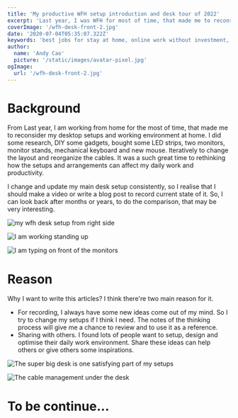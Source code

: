 ```yaml
---
title: 'My productive WFH setup introduction and desk tour of 2022'
excerpt: 'Last year, I was WFH for most of time, that made me to reconsider my desktop setups and working environment at home. I did some research, DIY some gadgets, bought some LED strips, two monitors, monitor stands, mechanical keyboard and new mouse. Iteratively to change the layout and reorganize the cables. It was a such great time to rethinking how the setups and arrangements can affect my daily work and productivity.'
coverImage: '/wfh-desk-front-2.jpg'
date: '2020-07-04T05:35:07.322Z'
keywords: 'best jobs for stay at home, online work without investment, best side jobs from home, l shaped desk gaming setup, 桌面佈置, 桌面整理, 房間佈置, 桌面改造, 極簡主義房間, 極簡主義, 極簡辦公桌, 極簡書桌, 書桌, 書桌收納, 書桌設計, 桌面搭建, 遠端工作, WFH, 設計接案, 在家工作, 斜槓青年, ,屏幕挂灯, minimalism, 室內設計, desk tour書桌, 桌子收納, 收納, 整理房間, 整理, SONOS ONE, SONOS PLAY 5, DIY, PS5, 整新機, keychron k7, 科技宅, 電腦桌, 美化桌面,桌面改造, desktop setup tour, desk tour, desk tour 2022, 極簡書桌, desk makeover, minimalist desk, 房間佈置, 美化桌面, desk makeover 2022, desk organization, desk setup, desk tour, cable management, desk setup tour, dream desk setup, room tour, home office setup, home office tour, desk tour aesthetic, desk tour 2022, desk makeover muji, home office desk setup, home office design, organize desktop, 桌面整理, 桌面整理收納, 桌面美学'
author:
  name: 'Andy Cao'
  picture: '/static/images/avatar-pixel.jpg'
ogImage:
  url: '/wfh-desk-front-2.jpg'
---
```


# Background

From Last year, I am working from home for the most of time, that made me to reconsider my desktop setups and working environment at home. I did some research, DIY some gadgets, bought some LED strips, two monitors, monitor stands, mechanical keyboard and new mouse. Iteratively to change the layout and reorganize the cables. It was a such great time to rethinking how the setups and arrangements can affect my daily work and productivity.

I change and update my main desk setup consistently, so I realise that I should make a video or write a blog post to record current state of it. So, I can look back after months or years, to do the comparison, that may be very interesting.

![my wfh desk setup from right side](/wfh-desk-far-view-setups-night-side-1.jpg)

![I am working standing up](/wfh-desk-i-am-standing-working-1.jpg)

![I am typing on front of the monitors](/wfh-desk-i-am-typing-1.jpg)

# Reason

Why I want to write this articles? I think there're two main reason for it.

- For recording, I always have some new ideas come out of my mind. So I try to change my setups if I think I need. The notes of the thinking process will give me a chance to review and to use it as a reference.
- Sharing with others. I found lots of people want to setup, design and optimise their daily work environment. Share these ideas can help others or give others some inspirations.

![The super big desk is one satisfying part of my setups](/wfh-desk-long-1.jpg)

![The cable management under the desk](/wfh-desk-front.png)

# To be continue...
